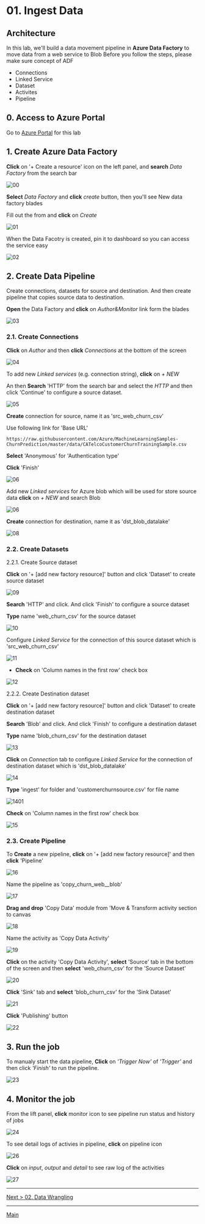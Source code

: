 # 01. Ingest Data

## Architecture

In this lab, we'll build a data movement pipeline in __Azure Data Factory__ to move data from a web service to Blob
Before you follow the steps, please make sure concept of ADF

* Connections
* Linked Service
* Dataset
* Activites
* Pipeline

## 0. Access to Azure Portal

Go to [Azure Portal](https://azure.portal.com) for this lab

## 1. Create Azure Data Factory

__Click__ on '+ Create a resource' icon on the left panel, and __search__ _Data Factory_ from the search bar

![00](./images/01.00.png)

__Select__ _Data Factory_ and __click__ _create_ button, then you'll see New data factory blades

Fill out the from and __click__ on _Create_

![01](./images/01.01.png)

When the Data Facotry is created, pin it to dashboard so you can access the service easy

![02](./images/01.02.png)

## 2. Create Data Pipeline

Create connections, datasets for source and destination. And then create pipeline that copies source data to destination.

__Open__ the Data Factory and __click__ on _Author&Monitor_ link form the blades

![03](./images/01.03.png)

### 2.1. Create Connections

__Click__ on _Author_  and then __click__ _Connections_ at the bottom of the screen

![04](./images/01.04.png)

To add new _Linked services_ (e.g. connection string), __click__ on _+ NEW_

An then __Search__ 'HTTP' from the search bar and select the _HTTP_ and then click 'Continue' to configure a source dataset.

![05](./images/01.05.png)

__Create__ connection for source, name it as 'src_web_churn_csv'

Use following link for 'Base URL'

```
https://raw.githubusercontent.com/Azure/MachineLearningSamples-ChurnPrediction/master/data/CATelcoCustomerChurnTrainingSample.csv
```

__Select__ 'Anonymous' for 'Authentication type'

__Click__ 'Finish'

![06](./images/01.06.png)

Add new _Linked services_ for Azure blob which will be used for store source data
__click__ on _+ NEW_ and search Blob

![06](./images/01.06.png)

__Create__ connection for destination, name it as 'dst_blob_datalake'

![08](./images/01.08.png)

### 2.2. Create Datasets

2.2.1. Create Source dataset 

__Click__ on '+ [add new factory resource]' button and click 'Dataset' to create source dataset

![09](./images/01.09.png)

__Search__ 'HTTP' and click. And click 'Finish' to configure a source dataset

__Type__ name 'web_churn_csv' for the source dataset

![10](./images/01.10.png)

Configure _Linked Service_ for the connection of this source dataset which is 'src_web_churn_csv'

![11](./images/01.11.png)

* __Check__ on 'Column names in the first row' check box

![12](./images/01.12.png)

2.2.2. Create Destination dataset

__Click__ on '+ [add new factory resource]' button and click 'Dataset' to create destination dataset

__Search__ 'Blob' and click. And click 'Finish' to configure a destination dataset

__Type__ name 'blob_churn_csv' for the destination dataset

![13](./images/01.13.png)

__Click__ on _Connection_ tab to configure _Linked Service_ for the connection of destination dataset which is 'dst_blob_datalake'

![14](./images/01.14.png)

__Type__ 'ingest' for folder and 'customerchurnsource.csv' for file name

![1401](./images/01.14.01.png)

__Check__ on 'Column names in the first row' check box

![15](./images/01.15.png)

### 2.3. Create Pipeline

To __Create__ a new pipeline, __click__ on '+ [add new factory resource]' and then __click__ 'Pipeline'

![16](./images/01.16.png)

Name the pipeline as 'copy_churn_web__blob'

![17](./images/01.17.png)

__Drag and drop__ 'Copy Data' module from 'Move & Transform activity section to canvas

![18](./images/01.18.png)

Name the activity as 'Copy Data Activity'

![19](./images/01.19.png)

__Click__ on the activity 'Copy Data Activity', __select__ 'Source' tab in the bottom of the screen and then __select__ 'web_churn_csv' for the 'Source Dataset'

![20](./images/01.20.png)

__Click__ 'Sink' tab and __select__ 'blob_churn_csv' for the 'Sink Dataset'

![21](./images/01.21.png)

__Click__ 'Publishing' button

![22](./images/01.22.png)

## 3. Run the job

To manualy start the data pipeline, __Click__ on _'Trigger Now'_ of _'Trigger'_ and then click _'Finish'_ to run the pipeline.

![23](./images/01.23.png)

## 4. Monitor the job

From the lift panel, __click__ monitor icon to see pipeline run status and history of jobs

![24](./images/01.24.png)

To see detail logs of activies in pipeline, __click__ on pipeline icon

![26](./images/01.26.png)

__Click__ on _input_, _output_ and _detail_ to see raw log of the activities 

![27](./images/01.27.png)

---
[Next > 02. Data Wrangling](https://github.com/xlegend1024/az-cloudscale-adv-analytics/blob/master/02DataWrangling.md)

---
[Main](https://github.com/xlegend1024/az-cloudscale-adv-analytics/blob/master/README.md)
